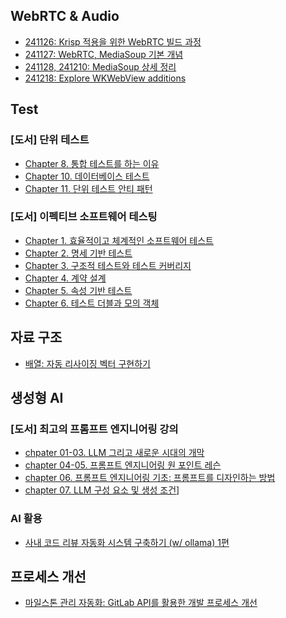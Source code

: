 ## WebRTC & Audio

- [241126: Krisp 적용을 위한 WebRTC 빌드 과정](WebRTC%20%26%20Audio/241126.md)  
- [241127: WebRTC, MediaSoup 기본 개념](WebRTC%20%26%20Audio/241127.md)  
- [241128, 241210: MediaSoup 상세 정리](WebRTC%20%26%20Audio/241128.md)  
- [241218: Explore WKWebView additions](WebRTC%20%26%20Audio/241218.md)

## Test

### [도서] 단위 테스트

- [Chapter 8. 통합 테스트를 하는 이유](Unit%20Test/chapter-8.md)  
- [Chapter 10. 데이터베이스 테스트](Unit%20Test/chapter-10.md)  
- [Chapter 11. 단위 테스트 안티 패턴](Unit%20Test/chapter-11.md)

### [도서] 이펙티브 소프트웨어 테스팅

- [Chapter 1. 효율적이고 체계적인 소프트웨어 테스트](effect%20software%20testing/250124.md)  
- [Chapter 2. 명세 기반 테스트]((effect%20software%20testing/250208.md))  
- [Chapter 3. 구조적 테스트와 테스트 커버리지](effect%20software%20testing/250220.md)  
- [Chapter 4. 계약 설계](effect%20software%20testing/250227.md)
- [Chapter 5. 속성 기반 테스트](effect%20software%20testing/250307.md)
- [Chapter 6. 테스트 더블과 모의 객체](effect%20software%20testing/250319.md)

## 자료 구조

- [배열: 자동 리사이징 벡터 구현하기](algorithm/vector.md)

## 생성형 AI

### [도서] 최고의 프롬프트 엔지니어링 강의

- [chpater 01-03. LLM 그리고 새로운 시대의 개막](AI/%5B도서%5D%20최고의%20프롬프트%20엔지니어링%20강의/chapter_01_03.md)
- [chapter 04-05. 프롬프트 엔지니어링 원 포인트 레슨](AI/%5B도서%5D%20최고의%20프롬프트%20엔지니어링%20강의/chapter_04_05.md)  
- [chapter 06. 프롬프트 엔지니어링 기초: 프롬프트를 디자인하는 방법](AI/%5B도서%5D%20최고의%20프롬프트%20엔지니어링%20강의/chapter_06.md)  
- [chapter 07. LLM 구성 요소 및 생성 조건](AI/%5B도서%5D%20최고의%20프롬프트%20엔지니어링%20강의/chapter_07.md)]

### AI 활용

- [사내 코드 리뷰 자동화 시스템 구축하기 (w/ ollama) 1편](AI/%5B블로깅%5D%20코드%20리뷰%20시스템%20구축하기/ollama_review_bot_1.md)

## 프로세스 개선

- [마일스톤 관리 자동화: GitLab API를 활용한 개발 프로세스 개선](process%20improvement/250321.md)